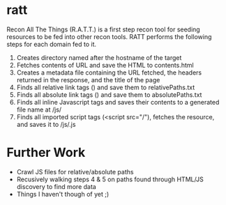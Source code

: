 # ratt
Recon All The Things (R.A.T.T.) is a first step recon tool for seeding resources to be fed into other recon tools. RATT performs the following steps for each domain fed to it.

1. Creates directory named after the hostname of the target
2. Fetches contents of URL and save the HTML to contents.html
3. Creates a metadata file containing the URL fetched, the headers returned in the response, and the title of the page
4. Finds all relative link tags (<a>) and save them to relativePaths.txt
5. Finds all absolute link tags (<a>) and save them to absolutePaths.txt
6. Finds all inline Javascript tags and saves their contents to a generated file name at /js/<generated name>
7. Finds all imported script tags (<script src="<some path>/<some file.js>"), fetches the resource, and saves it to /js/<some file>.js

# Further Work
- Crawl JS files for relative/absolute paths
- Recusively walking steps 4 & 5 on paths found through HTML/JS discovery to find more data
- Things I haven't though of yet ;)

